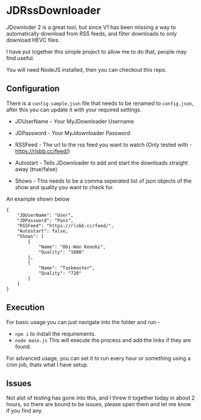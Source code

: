 # JDRssDownloader

JDownloder 2 is a great tool, but since V1 has been missing a way to automatically download from RSS feeds, and filter downloads to only download HEVC files.

I have put together this simple project to allow me to do that, people may find useful.

You will need NodeJS installed, then you can checkout this repo.

## Configuration
There is a ``config-sample.json`` file that needs to be renamed to ``config.json``, after this you can update it with your required settings.

- JDUserName - Your MyJDownloader Username
- JDPassword - Your MyJdownloader Password
- RSSFeed - The url to the rss feed you want to watch (Only tested with - https://rlsbb.cc/feed/)

- Autostart - Tells JDownloader to add and start the downloads straight away (true/false)
- Shows - This needs to be a comma seperated list of json objects of the show and quality you want to check for.

An example shown below

```
{
    "JDUserName": "User",
    "JDPassword": "Pass",
    "RSSFeed": "https://rlsbb.cc/feed/",
    "Autostart": false,
    "Shows": [
        {
            "Name": "Obi-Wan Kenobi",
            "Quality": "1080"
        },
        {
            "Name": "Taskmaster",
            "Quality": "720"
        }
    ]
}
```

## Execution
For basic usage you can just navigate into the folder and run -
- ``npm i`` to install the requirements.
- ``node main.js`` This will execute the process and add the links if they are found.

For advanced usage, you can set it to run every hour or something using a cron job, thats what I have setup.

## Issues

Not alot of testing has gone into this, and I threw it together today in about 2 hours, so there are bound to be issues, please open them and let me know if you find any.
